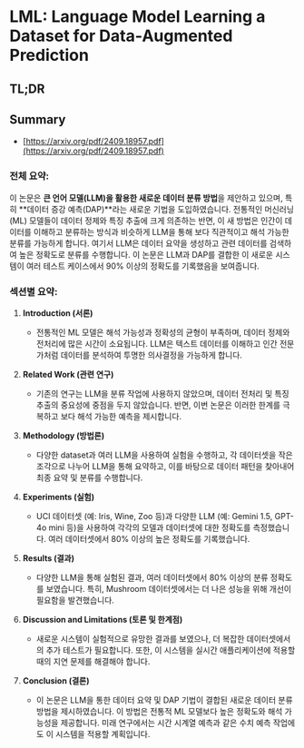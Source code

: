 # LML: Language Model Learning a Dataset for Data-Augmented Prediction
## TL;DR
## Summary
- [https://arxiv.org/pdf/2409.18957.pdf](https://arxiv.org/pdf/2409.18957.pdf)

### 전체 요약:

이 논문은 **큰 언어 모델(LLM)을 활용한 새로운 데이터 분류 방법**을 제안하고 있으며, 특히 **데이터 증강 예측(DAP)**라는 새로운 기법을 도입하였습니다. 전통적인 머신러닝(ML) 모델들이 데이터 정제와 특징 추출에 크게 의존하는 반면, 이 새 방법은 인간이 데이터를 이해하고 분류하는 방식과 비슷하게 LLM을 통해 보다 직관적이고 해석 가능한 분류를 가능하게 합니다. 여기서 LLM은 데이터 요약을 생성하고 관련 데이터를 검색하여 높은 정확도로 분류를 수행합니다. 이 논문은 LLM과 DAP를 결합한 이 새로운 시스템이 여러 테스트 케이스에서 90% 이상의 정확도를 기록했음을 보여줍니다.

### 섹션별 요약:

1. **Introduction (서론)**
   - 전통적인 ML 모델은 해석 가능성과 정확성의 균형이 부족하며, 데이터 정제와 전처리에 많은 시간이 소요됩니다. LLM은 텍스트 데이터를 이해하고 인간 전문가처럼 데이터를 분석하여 투명한 의사결정을 가능하게 합니다.

2. **Related Work (관련 연구)**
   - 기존의 연구는 LLM을 분류 작업에 사용하지 않았으며, 데이터 전처리 및 특징 추출의 중요성에 중점을 두지 않았습니다. 반면, 이번 논문은 이러한 한계를 극복하고 보다 해석 가능한 예측을 제시합니다.

3. **Methodology (방법론)**
   - 다양한 dataset과 여러 LLM을 사용하여 실험을 수행하고, 각 데이터셋을 작은 조각으로 나누어 LLM을 통해 요약하고, 이를 바탕으로 데이터 패턴을 찾아내어 최종 요약 및 분류를 수행합니다.

4. **Experiments (실험)**
   - UCI 데이터셋 (예: Iris, Wine, Zoo 등)과 다양한 LLM (예: Gemini 1.5, GPT-4o mini 등)을 사용하여 각각의 모델과 데이터셋에 대한 정확도를 측정했습니다. 여러 데이터셋에서 80% 이상의 높은 정확도를 기록했습니다.

5. **Results (결과)**
   - 다양한 LLM을 통해 실험된 결과, 여러 데이터셋에서 80% 이상의 분류 정확도를 보였습니다. 특히, Mushroom 데이터셋에서는 더 나은 성능을 위해 개선이 필요함을 발견했습니다.

6. **Discussion and Limitations (토론 및 한계점)**
   - 새로운 시스템이 실험적으로 유망한 결과를 보였으나, 더 복잡한 데이터셋에서의 추가 테스트가 필요합니다. 또한, 이 시스템을 실시간 애플리케이션에 적용할 때의 지연 문제를 해결해야 합니다.

7. **Conclusion (결론)**
   - 이 논문은 LLM을 통한 데이터 요약 및 DAP 기법이 결합된 새로운 데이터 분류 방법을 제시하였습니다. 이 방법은 전통적 ML 모델보다 높은 정확도와 해석 가능성을 제공합니다. 미래 연구에서는 시간 시계열 예측과 같은 수치 예측 작업에도 이 시스템을 적용할 계획입니다.
